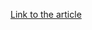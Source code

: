 [Link to the article](https://cybersecuritynews.com/seven-years-old-cisco-vulnerability-exposes-cisco-devices/)
